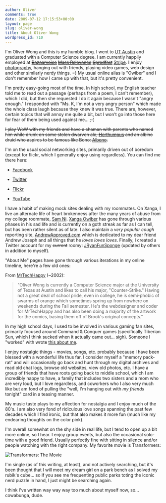 ```yaml
---
author: Oliver
comments: true
date: 2009-07-12 17:15:53+00:00
layout: page
slug: oliver-wong
title: About Oliver Wong
wordpress_id: 710
---
```


I'm Oliver Wong and this is my humble blog.  I went to [UT Austin](http://www.utexas.edu) and graduated with a Computer Science degree.  I am currently happily employed at <del>[Bazaarvoice](http://www.bazaarvoice.com)</del> <del>[Mass Relevance](http://www.massrelevance.com)</del> <del>[Spredfast](http://www.spredfast.com)</del> [Stripe](http://stripe.com).  I enjoy [photography](http://www.flickr.com/photos/owiber), hanging out with friends, playing video games, web design and other similarly nerdy things. =)  My usual online alias is "Owiber" and I don't remember how I came up with that, but it's pretty convenient.

I'm pretty easy-going most of the time.  In high school, my English teacher told me to read out a passage (perhaps from a poem, I can't remember), which I did, but then she requested I do it again because I wasn't "angry enough."  I responded with "Ms. K, I'm not a very angry person" which made the whole class laugh because they knew it was true.  There are, however, certain topics that will annoy me quite a bit, but I won't go into those here for fear of them being used against me... ;-)

<del>I play WoW with my friends and have a shaman with parents who named him while drunk on some stolen dwarven ale, [Herthumpus](http://www.wowarmory.com/character-sheet.xml?r=Laughing+Skull&n=Herthumpus) and an albino druid who aspires to be famous like Bono: [Albono](http://www.wowarmory.com/character-sheet.xml?r=Laughing+Skull&n=Albono).
</del>

I'm on the usual social networking sites, primarily driven out of boredom (except for flickr, which I generally enjoy using regardless).  You can find me there here:



	
  * [Facebook](http://www.facebook.com/owiber)

	
  * [Twitter](http://www.twitter.com/owiber)

	
  * [Flickr](http://www.flickr.com/photos/owiber)

	
  * [YouTube](https://www.youtube.com/owiber)


I have a habit of making mock sites dealing with my roommates.  On Xanga, I live an alternate life of heart brokenness after the many years of abuse from my college roommate, [Sam Ni](http://sammaverick.com).  [Xanga Owiber](http://owiber.xanga.com) has gone through various phases in his sad life and is currently on a goth streak as far as I can tell, but has been rather silent as of late.  I also maintain a _very popular_ *cough* reporting site, [AndrewApproved.com](http://www.andrewapproved.com) which is dedicated to my dear friend Andrew Joseph and all things that he _loves loves loves_.  Finally, I created a Twitter account for my <del>current</del> roomy: [JRyanFunSponge](http://twitter.com/jryanfunsponge) (updated by others in addition to myself).

"About Me" pages have gone through various iterations in my online timeline, here're a few old ones:

From [MrTechHappy](http://www.mrtechhappy.com) (~2002):


<blockquote>"Oliver Wong is currently a Computer Science major at the University of Texas at Austin and likes to call his major, "Counter-Strike." Having not a great deal of school pride, even in college, he is semi-phobic of swarms of orange which sometimes spring up from nowhere on weekends during the Fall semester. He's the webdesigner and coder for MrTechHappy and has also been doing a majority of the artwork for the comics, basing them off of Brook's original concepts."</blockquote>


In my high school days, I used to be involved in various gaming fan sites, primarily focused around Command & Conquer games (specifically Tiberian Sun, which I think sucked when it actually came out... sigh).  Someone I "worked" with wrote [this about me](http://www.oliverweb.com/stuff/olivetti.shtml).

I enjoy nostalgic things - movies, songs, etc. probably because I have been blessed with a wonderful life thus far.  I consider myself a "memory pack-rat" and will occasionally go back and hunt through my digital archives and read old chat logs, browse old websites, view old photos, etc.  I have a group of friends that have roots going back to middle school, which I am incredibly happy to have, a family that includes two sisters and a mom who are very loud, but I love regardless, and coworkers who I also very much like but am fond of pulling the "well, I'm hanging out with _my friends_ tonight" card in a teasing manner.

My music taste plays to my affection for nostalgia and I enjoy much of the 80's.  I am also very fond of ridiculous love songs spanning the past few decades which I find ironic, but that also makes it more fun (much like my endearing thoughts on the color pink).

I'm overall somewhat on the shy side in real life, but I tend to open up a bit more online, so I hear.  I enjoy group events, but also the occasional solo-time with a good friend.  Usually perfectly fine with sitting in silence and/or people watching with the right company.  My favorite movie is Transformers:

![Transformers: The Movie](https://www.owiber.com/wp-content/uploads/2009/07/transformers_the_movie.jpg)

I'm single (as of this writing, at least), and not actively searching, but it's been thought that I will meet my dream girl on a park bench as I solved my rubik's cube... so if you see me frequenting public parks toting the iconic nerd puzzle in hand, I just might be searching again.

I think I've written way way way too much about myself now, so... cowabunga, dude.
